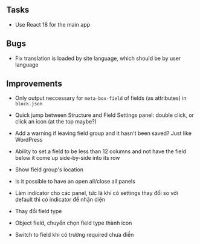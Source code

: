 ## Tasks
- Use React 18 for the main app

## Bugs
- Fix translation is loaded by site language, which should be by user language

## Improvements
- Only output neccessary for `meta-box-field` of fields (as attributes) in `block.json`
- Quick jump between Structure and Field Settings panel: double click, or click an icon (at the top maybe?)
- Add a warning if leaving field group and it hasn't been saved? Just like WordPress
- Ability to set a field to be less than 12 columns and not have the field below it come up side-by-side into its row
- Show field group's location
- Is it possible to have an open all/close all panels

- Làm indicator cho các panel, tức là khi có settings thay đổi so với default thì có indicator để nhận diện
- Thay đổi field type
- Object field, chuyển chọn field type thành icon
- Switch to field khi có trường required chưa điền

